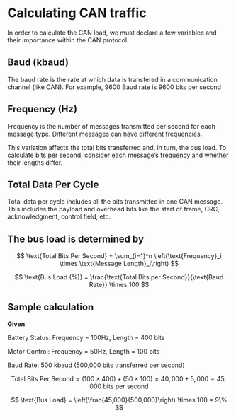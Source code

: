 
# Calculating CAN traffic

In order to calculate the CAN load, we must declare a few variables and their importance within the CAN protocol.

## Baud (kbaud)

The baud rate is the rate at which data is transfered in a communication channel (like CAN). For example, 9600 Baud rate is 9600 bits per second

## Frequency (Hz)

Frequency is the number of messages transmitted per second for each message type. Different messages can have different frequencies.

This variation affects the total bits transferred and, in turn, the bus load. To calculate bits per second, consider each message’s frequency and whether their lengths differ.

## Total Data Per Cycle

Total data per cycle includes all the bits transmitted in one CAN message. This includes the payload and overhead bits like the start of frame, CRC, acknowledgment, control field, etc.

## The bus load is determined by

$$
\text{Total Bits Per Second} = \sum_{i=1}^n \left(\text{Frequency}_i \times \text{Message Length}_i\right)
$$

$$
\text{Bus Load (%)} = \frac{\text{Total Bits per Second}}{\text{Baud Rate}} \times 100
$$

## Sample calculation

**Given**:

Battery Status: Frequency = 100Hz, Length = 400 bits

Motor Control: Frequency = 50Hz, Length = 100 bits

Baud Rate: 500 kbaud (500,000 bits transferred per second)

$$
\text{Total Bits Per Second} = (100 \times 400) + (50 \times 100) = 40,000 + 5,000 = 45,000 \text{ bits per second}
$$

$$
\text{Bus Load} = \left(\frac{45,000}{500,000}\right) \times 100 = 9\%
$$
